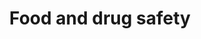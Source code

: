 ---
banner:
  content: 'You can set this component to ''display: true'' to show a banner at the
    top of the page.'
  display: false
  heading: This is a place to place urgent information
layout: category
name: food-drug-safety
owner: USDA
questions:
- can-i-get-coronavirus-from-food
- is-the-food-supply-safe
- where-can-i-find-info-about-nutrition-assistance
- are-food-products-a-risk-for-spread
- are-meats-compromised-by-covid19
- is-there-guidance-on-food-planning
- will-there-be-food-shortages
- are-chloroquine-phosphate-hydroxychloroquine-effective
- are-there-any-vaccines-to-prevent-covid-19
- are-there-any-approved-medicines
- should-i-take-ivermectin
- are-antibiotics-effective
- does-remdesivir-benefit-patients-with-covid-19
- are-there-going-to-be-drug-shortages
- am-i-at-risk-from-taking-fda-approved-drugs-made-in-china
- what-is-fda-doing-to-protect-people-from-fraud
- should-i-trust-ads-for-products-to-prevent-treat-cure-covid-19
- ads-for-covid-treatments-and-cures
- should-i-take-aquarium-chloroquine-phosphate
- will-miracle-mineral-solution-cure-covid-19
redirect_from:
- /food-safety/
- /medications/
title: Food and drug safety
---